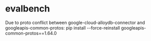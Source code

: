 # evalbench

Due to proto conflict between google-cloud-alloydb-connector and googleapis-common-protos:
 pip install --force-reinstall googleapis-common-protos==1.64.0
